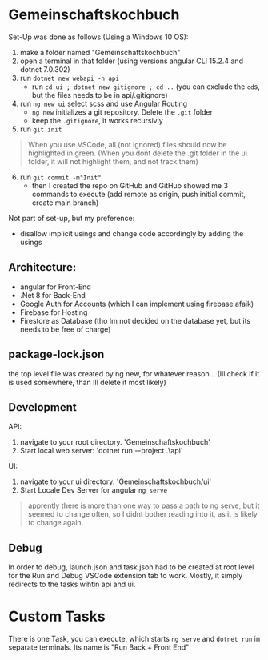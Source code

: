 # Gemeinschaftskochbuch

Set-Up was done as follows (Using a Windows 10 OS):
1. make a folder named "Gemeinschaftskochbuch"
2. open a terminal in that folder (using versions angular CLI 15.2.4 and dotnet 7.0.302)
3. run `dotnet new webapi -n api`
    - run `cd ui ; dotnet new gitignore ; cd ..` (you can exclude the `cd`s, but the files needs to be in api/.gitignore)
4. run `ng new ui` select scss and use Angular Routing
    - `ng new` initializes a git repository. Delete the `.git` folder
    - keep the `.gitignore`, it works recursivly
5. run `git init`
> When you use VSCode, all (not ignored) files should now be highlighted in green. (When you dont delete the .git folder in the ui folder, it will not highlight them, and not track them)
6. run `git commit -m"Init"`
    - then I created the repo on GitHub and GitHub showed me 3 commands to execute (add remote as origin, push initial commit, create main branch)

Not part of set-up, but my preference:
- disallow implicit usings and change code accordingly by adding the usings

## Architecture:

- angular for Front-End
- .Net 8 for Back-End
- Google Auth for Accounts (which I can implement using firebase afaik)
- Firebase for Hosting
- Firestore as Database (tho Im not decided on the database yet, but its needs to be free of charge)

## package-lock.json
the top level file was created by ng new, for whatever reason .. (Ill check if it is used somewhere, than Ill delete it most likely)

## Development

API:
1. navigate to your root directory. 'Gemeinschaftskochbuch'
2. Start local web server: 'dotnet run --project .\api\'

UI:
1. navigate to your ui directory. 'Gemeinschaftskochbuch/ui'
2. Start Locale Dev Server for angular `ng serve`
> apprently there is more than one way to pass a path to ng serve, but it seemed to change often, so I didnt bother reading into it, as it is likely to change again.

## Debug
In order to debug, launch.json and task.json had to be created at root level for the Run and Debug VSCode extension tab to work.
Mostly, it simply redirects to the tasks wihtin api and ui.

# Custom Tasks
There is one Task, you can execute, which starts `ng serve` and `dotnet run` in separate terminals.
Its name is "Run Back + Front End"
